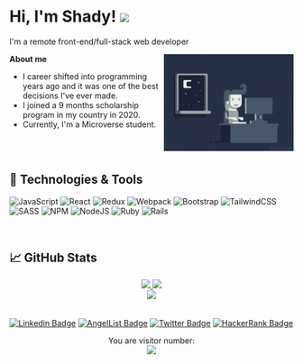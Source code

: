 <h1>Hi, I'm Shady! <img src="https://raw.githubusercontent.com/MartinHeinz/MartinHeinz/master/wave.gif" width="30px"></h1>

I'm a remote front-end/full-stack web developer 

<img align='right' src="./images/programmer.gif" width="230">

**About me**


- I career shifted into programming years ago and it was one of the best decisions I've ever made.
- I joined a 9 months scholarship program in my country in 2020.
- Currently, I'm a Microverse student.

<br/><br/>
## 🔧 Technologies & Tools
![JavaScript](https://img.shields.io/badge/javascript-%23323330.svg?style=for-the-badge&logo=javascript&logoColor=%23F7DF1E)
![React](https://img.shields.io/badge/react-%2320232a.svg?style=for-the-badge&logo=react&logoColor=%2361DAFB)
![Redux](https://img.shields.io/badge/redux-%23593d88.svg?style=for-the-badge&logo=redux&logoColor=white)
![Webpack](https://img.shields.io/badge/webpack-%238DD6F9.svg?style=for-the-badge&logo=webpack&logoColor=black)
![Bootstrap](https://img.shields.io/badge/bootstrap-%23563D7C.svg?style=for-the-badge&logo=bootstrap&logoColor=white)
![TailwindCSS](https://img.shields.io/badge/tailwindcss-%2338B2AC.svg?style=for-the-badge&logo=tailwind-css&logoColor=white)
![SASS](https://img.shields.io/badge/SASS-hotpink.svg?style=for-the-badge&logo=SASS&logoColor=white)
![NPM](https://img.shields.io/badge/NPM-%23000000.svg?style=for-the-badge&logo=npm&logoColor=white)
![NodeJS](https://img.shields.io/badge/node.js-6DA55F?style=for-the-badge&logo=node.js&logoColor=white)
![Ruby](https://img.shields.io/badge/ruby-%23CC342D.svg?style=for-the-badge&logo=ruby&logoColor=white)
![Rails](https://img.shields.io/badge/rails-%23CC0000.svg?style=for-the-badge&logo=ruby-on-rails&logoColor=white)

<br/>

## &#x1f4c8; GitHub Stats
<div align='center'>
  <a href="https://github.com/ShadyShawkat">
    <img height="200px" src="https://github-readme-stats.vercel.app/api?username=ShadyShawkat&show_icons=true&include_all_commits=true&theme=midnight-purple" />
  </a> 

  <a href="https://github.com/ShadyShawkat">
    <img height="200px" src="https://github-readme-stats.vercel.app/api/top-langs/?username=ShadyShawkat&layout=compact&theme=midnight-purple" />
  </a>


  <div align="center">
    <a href="https://github.com/ShadyShawkat"><img src="https://github-readme-streak-stats.herokuapp.com/?user=ShadyShawkat&theme=midnight-purple" /></a>
  </div>   
</div>
<br/>


[![Linkedin Badge](https://img.shields.io/badge/-Shady%20Shawkat-blue?style=plastic&logo=Linkedin&logoColor=white&link=https://www.linkedin.com/in/shady-shawkat/)](https://www.linkedin.com/in/shady-shawkat/)
[![AngelList Badge](https://img.shields.io/badge/-shady--shawkat-white?style=plastic&logo=AngelList&logoColor=black&link=https://angel.co/u/shady-shawkat)](https://angel.co/u/shady-shawkat)
[![Twitter Badge](https://img.shields.io/badge/-@ShadyShawkat-1ca0f1?style=plastic&labelColor=1ca0f1&logo=twitter&logoColor=white&link=https://twitter.com/ShadyShawkat3)](https://twitter.com/ShadyShawkat3)
[![HackerRank Badge](https://img.shields.io/badge/-@shadyshawkat001_-1ba94c?style=plastic&labelColor=1ba94c&logo=hackerrank&logoColor=white&link=https://www.hackerrank.com/shadyshawkat001)](https://www.hackerrank.com/shadyshawkat001)

<p align="center"> 
  You are visitor number: <br>
  <img src="https://profile-counter.glitch.me/ShadyShawkat/count.svg" />
</p>
